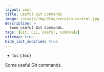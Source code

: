 ```yaml
---
layout: post
title: Useful Git Commands
image: /assets/img/blog/version-control.jpg
description: >
  Some useful Git Commands.
tags: [Git, CLI, Useful, Commands]
sitemap: true
hide_last_modified: true
---
```


* toc
{:toc}

Some useful Git commands.


